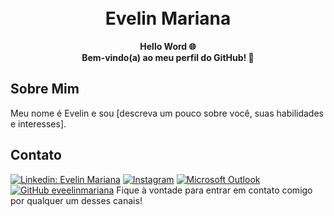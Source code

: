 <h1 align="center" style='color='pink'>
  <br>
  Evelin Mariana
</h1>

<p align="center">
  <strong>Hello Word 🌐<br>Bem-vindo(a) ao meu perfil do GitHub! 🤖</strong><br>
  
</p>


## Sobre Mim

Meu nome é Evelin e sou [descreva um pouco sobre você, suas habilidades e interesses].




## Contato

[![Linkedin: Evelin Mariana](https://img.shields.io/badge/LinkedIn-0077B5?style=for-the-badge&logo=linkedin&logoColor=white)](https://www.linkedin.com/in/evelinmariana/)
[![Instagram](https://img.shields.io/badge/Instagram-E4405F?style=for-the-badge&logo=instagram&logoColor=white)](https://www.instagram.com/eveelin_mariana/)
[![Microsoft Outlook](https://img.shields.io/badge/Microsoft_Outlook-0078D4?style=for-the-badge&logo=microsoft-outlook&logoColor=white)](mailto:evelinmariana1@hotmail.com)
[![GitHub eveelinmariana]( https://img.shields.io/github/followers/eveelinmariana?label=follow&style=social)](https://github.com/eveelinmariana)
Fique à vontade para entrar em contato comigo por qualquer um desses canais!



